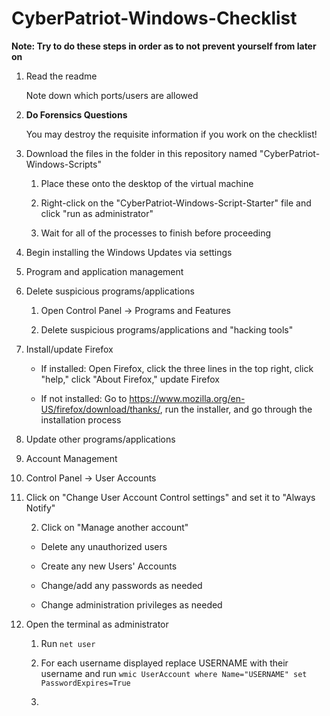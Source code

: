 # CyberPatriot-Windows-Checklist
  **Note: Try to do these steps in order as to not prevent yourself from later on**

  
1. Read the readme
   
     Note down which ports/users are allowed

   
2. **Do Forensics Questions**
   
     You may destroy the requisite information if you work on the checklist!

   
3. Download the files in the folder in this repository named "CyberPatriot-Windows-Scripts"

     1. Place these onto the desktop of the virtual machine

     2. Right-click on the "CyberPatriot-Windows-Script-Starter" file and click "run as administrator"
   
     3. Wait for all of the processes to finish before proceeding

   
5. Begin installing the Windows Updates via settings


6. Program and application management

  1. Delete suspicious programs/applications

       1. Open Control Panel → Programs and Features

       2. Delete suspicious programs/applications and "hacking tools"
  
  2. Install/update Firefox
  
       * If installed: Open Firefox, click the three lines in the top right, click "help," click "About Firefox," update Firefox
     
       * If not installed: Go to https://www.mozilla.org/en-US/firefox/download/thanks/, run the installer, and go through the installation process

  3. Update other programs/applications


7. Account Management

  1. Control Panel → User Accounts

  1. Click on "Change User Account Control settings" and set it to "Always Notify"

     2. Click on "Manage another account"

       * Delete any unauthorized users

       * Create any new Users' Accounts
      
       * Change/add any passwords as needed
      
       * Change administration privileges as needed

  2. Open the terminal as administrator

     1. Run `net user`
    
     2. For each username displayed replace USERNAME with their username and run `wmic UserAccount where Name="USERNAME" set PasswordExpires=True` 

     3. 
